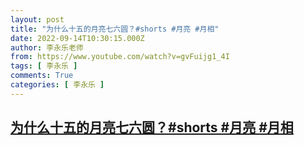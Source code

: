 ```yaml
---
layout: post
title: "为什么十五的月亮七六圆？#shorts #月亮 #月相"
date: 2022-09-14T10:30:15.000Z
author: 李永乐老师
from: https://www.youtube.com/watch?v=gvFuijg1_4I
tags: [ 李永乐 ]
comments: True
categories: [ 李永乐 ]
---
```

<!--1663151415000-->
[为什么十五的月亮七六圆？#shorts #月亮 #月相](https://www.youtube.com/watch?v=gvFuijg1_4I)
------

<div>

</div>
